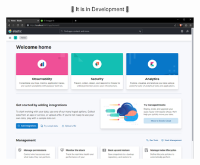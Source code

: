 <div align="center">
    <p>🚧 It is in Development 🚧</p>
  <img src="https://github.com/guilhermelinosp/dotnet-core-elasticsearch-kibana-serilog-integration/raw/main/.github/Screenshot%202023-08-23%20181050.png" alt="Under Construction">
</div>
